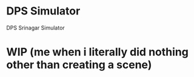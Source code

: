 # DPS Simulator
DPS Srinagar Simulator
<h1>WIP (me when i literally did nothing other than creating a scene)</h1>
